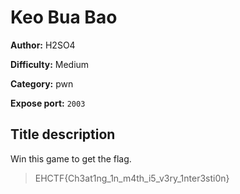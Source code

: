 # Keo Bua Bao

**Author:** H2SO4

**Difficulty:** Medium

**Category:** pwn

**Expose port:** `2003`

## Title description

Win this game to get the flag.

> EHCTF{Ch3at1ng_1n_m4th_i5_v3ry_1nter3sti0n}